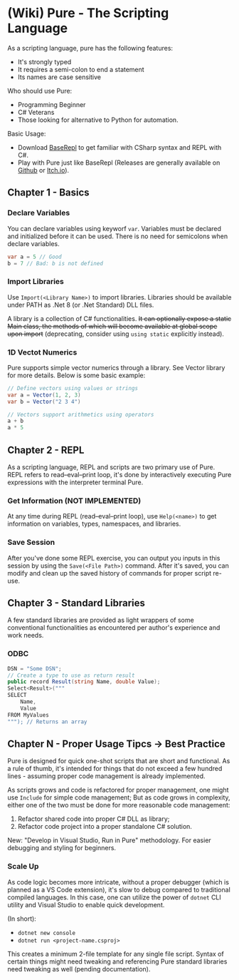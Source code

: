 # (Wiki) Pure - The Scripting Language

<!-- This will be the main book for Pure usage; Consider it as a user guide; This shall be written independent from the rest of Pure solution documentations. -->

As a scripting language, pure has the following features:

* It's strongly typed
* It requires a semi-colon to end a statement
* Its names are case sensitive

Who should use Pure:

* Programming Beginner
* C# Veterans
* Those looking for alternative to Python for automation.

Basic Usage: 

* Download [BaseRepl](https://github.com/Pure-the-Language/BaseRepl) to get familiar with CSharp syntax and REPL with C#.
* Play with Pure just like BaseRepl (Releases are generally available on [Github](https://github.com/Pure-the-Language/Pure/releases) or [Itch.io](https://charles-zhang.itch.io/pure)).

## Chapter 1 - Basics

### Declare Variables

You can declare variables using keyworf `var`. Variables must be declared and initialized before it can be used. There is no need for semicolons when declare variables.

```C#
var a = 5 // Good
b = 7 // Bad: b is not defined
```

### Import Libraries

Use `Import(<Library Name>)` to import libraries. Libraries should be available under PATH as .Net 8 (or .Net Standard) DLL files.

A library is a collection of C# functionalities. ~~It can optionally expose a static Main class, the methods of which will become available at global scope upon import~~ (deprecating, consider using `using static` explicitly instead).

### 1D Vectot Numerics

Pure supports simple vector numerics through a library. See Vector library for more details. Below is some basic example:

```c#
// Define vectors using values or strings
var a = Vector(1, 2, 3)
var b = Vector("2 3 4")

// Vectors support arithmetics using operators
a + b
a * 5
```

## Chapter 2 - REPL

As a scripting language, REPL and scripts are two primary use of Pure. REPL refers to read–eval–print loop, it's done by interactively executing Pure expressions with the interpreter terminal Pure.

### Get Information (NOT IMPLEMENTED)

At any time during REPL (read–eval–print loop), use `Help(<name>)` to get information on variables, types, namespaces, and libraries.

### Save Session

After you've done some REPL exercise, you can output you inputs in this session by using the `Save(<File Path>)` command. After it's saved, you can modify and clean up the saved history of commands for proper script re-use.

## Chapter 3 - Standard Libraries

A few standard libraries are provided as light wrappers of some conventional functionalities as encountered per author's experience and work needs.

### ODBC

```c#
DSN = "Some DSN";
// Create a type to use as return result
public record Result(string Name, double Value);
Select<Result>("""
SELECT
    Name,
    Value
FROM MyValues
"""); // Returns an array
```

## Chapter N - Proper Usage Tipcs -> Best Practice

Pure is designed for quick one-shot scripts that are short and functional. As a rule of thumb, it's intended for things that do not exceed a few hundred lines - assuming proper code management is already implemented.

As scripts grows and code is refactored for proper management, one might use `Include` for simple code management; But as code grows in complexity, either one of the two must be done for more reasonable code management:

1. Refactor shared code into proper C# DLL as library;
2. Refactor code project into a proper standalone C# solution.

New: "Develop in Visual Studio, Run in Pure" methodology. For easier debugging and styling for beginners.

### Scale Up

As code logic becomes more intricate, without a proper debugger (which is planned as a VS Code extension), it's slow to debug compared to traditional compiled languages. In this case, one can utilize the power of `dotnet` CLI utility and Visual Studio to enable quick development.

(In short):

* `dotnet new console`
* `dotnet run <project-name.csproj>`

This creates a minimum 2-file template for any single file script. Syntax of certain things might need tweaking and referencing Pure standard libraries need tweaking as well (pending documentation).